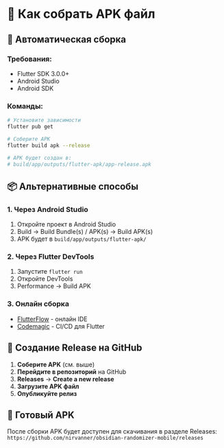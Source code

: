 # 🔨 Как собрать APK файл

## 🚀 Автоматическая сборка

### Требования:
- Flutter SDK 3.0.0+
- Android Studio
- Android SDK

### Команды:
```bash
# Установите зависимости
flutter pub get

# Соберите APK
flutter build apk --release

# APK будет создан в:
# build/app/outputs/flutter-apk/app-release.apk
```

## 📦 Альтернативные способы

### 1. Через Android Studio
1. Откройте проект в Android Studio
2. Build → Build Bundle(s) / APK(s) → Build APK(s)
3. APK будет в `build/app/outputs/flutter-apk/`

### 2. Через Flutter DevTools
1. Запустите `flutter run`
2. Откройте DevTools
3. Performance → Build APK

### 3. Онлайн сборка
- [FlutterFlow](https://flutterflow.io/) - онлайн IDE
- [Codemagic](https://codemagic.io/) - CI/CD для Flutter

## 📱 Создание Release на GitHub

1. **Соберите APK** (см. выше)
2. **Перейдите в репозиторий** на GitHub
3. **Releases** → **Create a new release**
4. **Загрузите APK файл**
5. **Опубликуйте релиз**

## 🎯 Готовый APK

После сборки APK будет доступен для скачивания в разделе Releases:
`https://github.com/nirvanner/obsidian-randomizer-mobile/releases` 